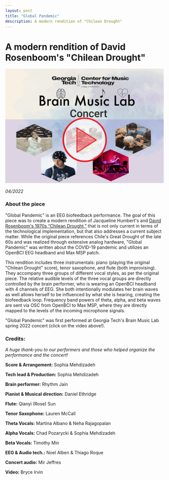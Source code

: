 ```yaml
---
layout: post
title: "Global Pandemic"
description: A modern rendition of "Chilean Drought"
---
```


# A modern rendition of David Rosenboom's "Chilean Drought" #

[![Concert video](/assets/images/chilean_drought.png)](https://youtu.be/yhuCzM9MBa8)

*04/2022*

### About the piece ###

"Global Pandemic" is an EEG biofeedback performance. The goal of this piece was to create a modern rendition of Jacqueline Humbert's and [David Rosenboom's 1970s “Chilean Drought,”](https://www.youtube.com/watch?v=fvt_MKBhSNs) that is not only current in terms of the technological implementation, but that also addresses a current subject matter. While the original piece references Chile's Great Drought of the late 60s and was realized through extensive analog hardware, "Global Pandemic" was written about the COVID-19 pandemic and utilizes an OpenBCI EEG headband and Max MSP patch. 

This rendition includes three instrumentals: piano (playing the original "Chilean Drought" score), tenor saxophone, and flute (both improvising). They accompany three groups of different vocal styles, as per the original piece. The relative audible levels of the three vocal groups are directly controlled by the brain performer, who is wearing an OpenBCI headband with 4 channels of EEG. She both intentionally modulates her brain waves as well allows herself to be influenced by what she is hearing, creating the biofeedback loop. Frequency band powers of theta, alpha, and beta waves are sent via OSC from OpenBCI to Max MSP, where they are directly mapped to the levels of the incoming microphone signals.

"Global Pandemic" was first performed at Georgia Tech's Brain Music Lab spring 2022 concert (click on the video above!).

### Credits: ###

<i> A huge thank-you to our performers and those who helped organize the performance and the concert! </i>

**Score & Arrangement:** Sophia Mehdizadeh

**Tech lead & Production:** Sophia Mehdizadeh

**Brain performer:** Rhythm Jain

**Pianist & Musical direction:** Daniel Ethridge

**Flute:** Qianyi (Rose) Sun

**Tenor Saxophone:** Lauren McCall

**Theta Vocals:** Martina Albano & Neha Rajagopalan

**Alpha Vocals:** Chad Pozarycki & Sophia Mehdizadeh

**Beta Vocals:** Timothy Min

**EEG & Audio tech.:** Noel Alben & Thiago Roque

**Concert audio:** Mir Jeffres

**Video:** Bryce Irvin
